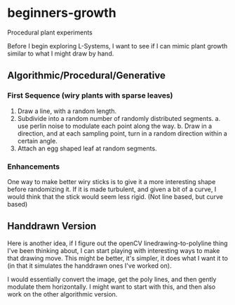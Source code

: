 # beginners-growth
Procedural plant experiments

Before I begin exploring L-Systems, I want to see if I can mimic plant growth similar to what I might draw by hand.

## Algorithmic/Procedural/Generative

### First Sequence (wiry plants with sparse leaves)

1. Draw a line, with a random length.
2. Subdivide into a random number of randomly distributed segments.
  a. use perlin noise to modulate each point along the way.
  b. Draw in a direction, and at each sampling point, turn in a random direction within a certain angle.
3. Attach an egg shaped leaf at random segments.
    
### Enhancements

One way to make better wiry sticks is to give it a more interesting shape before randomizing it. 
If it is made turbulent, and given a bit of a curve, I would think that the stick would seem less rigid. 
(Not line based, but curve based)

## Handdrawn Version

Here is another idea, if I figure out the openCV linedrawing-to-polyline thing I've been thinking about, I can start playing with interesting ways to make that drawing move. 
This might be better, it's simpler, it does what I want it to (in that it simulates the handdrawn ones I've worked on). 

I would essentially convert the image, get the poly lines, and then gently modulate them horizontally. I might want to start with this, and then 
also work on the other algorithmic version.
